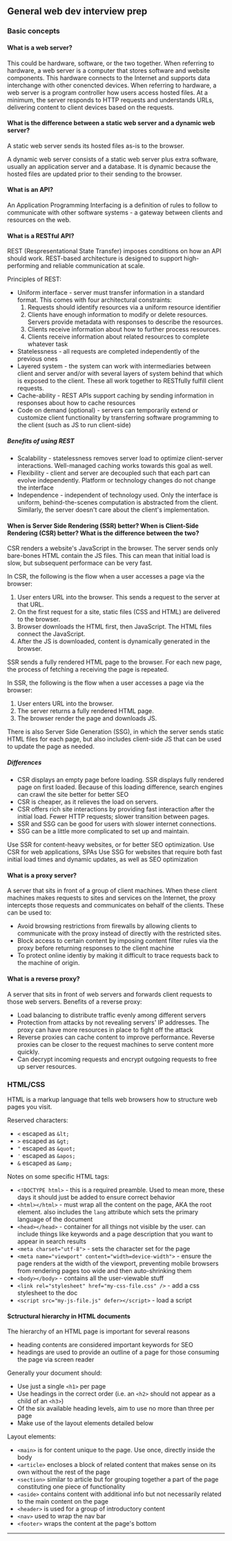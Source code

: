 ## General web dev interview prep

### Basic concepts

#### What is a web server?

This could be hardware, software, or the two together. When referring to hardware, a web server is a computer that stores software and website components. This hardware connects to the Internet and supports data interchange with other conencted devices. When referring to hardware, a web server is a program controller how users access hosted files. At a minimum, the server responds to HTTP requests and understands URLs, delivering content to client devices based on the requests.

#### What is the difference between a static web server and a dynamic web server?

A static web server sends its hosted files as-is to the browser.

A dynamic web server consists of a static web server plus extra software, usually an application server and a database. It is dynamic because the hosted files are updated prior to their sending to the browser.

#### What is an API?

An Application Programming Interfacing is a definition of rules to follow to communicate with other software systems - a gateway between clients and resources on the web.

#### What is a RESTful API?

REST (Respresentational State Transfer) imposes conditions on how an API should work. REST-based architecture is designed to support high-performing and reliable communication at scale.

Principles of REST:

- Uniform interface - server must transfer information in a standard format. This comes with four architectural constraints:
  1. Requests should identify resources via a uniform resource identifier
  2. Clients have enough information to modify or delete resources. Servers provide metadata with responses to describe the resources.
  3. Clients receive information about how to further process resources.
  4. Clients receive information about related resources to complete whatever task
- Statelessness - all requests are completed independently of the previous ones
- Layered system - the system can work with intermediaries between client and server and/or with several layers of system behind that which is exposed to the client. These all work together to RESTfully fulfill client requests.
- Cache-ability - REST APIs support caching by sending information in responses about how to cache resources
- Code on demand (optional) - servers can temporarily extend or customize client functionality by transferring software programming to the client (such as JS to run client-side)

##### Benefits of using REST

- Scalability - statelessness removes server load to optimize client-server interactions. Well-managed caching works towards this goal as well.
- Flexibility - client and server are decoupled such that each part can evolve independently. Platform or technology changes do not change the interface
- Independence - independent of technology used. Only the interface is uniform, behind-the-scenes computation is abstracted from the client. Similarly, the server doesn't care about the client's implementation.

#### When is Server Side Rendering (SSR) better? When is Client-Side Rendering (CSR) better? What is the difference between the two?

CSR renders a website's JavaScript in the browser. The server sends only bare-bones HTML contain the JS files. This can mean that initial load is slow, but subsequent performace can be very fast.

In CSR, the following is the flow when a user accesses a page via the browser:

1. User enters URL into the browser. This sends a request to the server at that URL.
2. On the first request for a site, static files (CSS and HTML) are delivered to the browser.
3. Browser downloads the HTML first, then JavaScript. The HTML files connect the JavaScript.
4. After the JS is downloaded, content is dynamically generated in the browser.

SSR sends a fully rendered HTML page to the browser. For each new page, the process of fetching a receiving the page is repeated.

In SSR, the following is the flow when a user accesses a page via the browser:

1. User enters URL into the browser.
2. The server returns a fully rendered HTML page.
3. The browser render the page and downloads JS.

There is also Server Side Generation (SSG), in which the server sends static HTML files for each page, but also includes client-side JS that can be used to update the page as needed.

##### Differences

- CSR displays an empty page before loading. SSR displays fully rendered page on first loaded. Because of this loading difference, search engines can crawl the site better for better SEO
- CSR is cheaper, as it relieves the load on servers.
- CSR offers rich site interactions by providing fast interaction after the initial load. Fewer HTTP requests; slower transition between pages.
- SSR and SSG can be good for users with slower internet connections.
- SSG can be a little more complicated to set up and maintain.

Use SSR for content-heavy websites, or for better SEO optimization.
Use CSR for web applications, SPAs
Use SSG for websites that require both fast initial load times and dynamic updates, as well as SEO optimization

#### What is a proxy server?

A server that sits in front of a group of client machines. When these client machines makes requests to sites and services on the Internet, the proxy intercepts those requests and communicates on behalf of the clients. These can be used to:

- Avoid browsing restrictions from firewalls by allowing clients to communicate with the proxy instead of directly with the restricted sites.
- Block access to certain content by imposing content filter rules via the proxy before returning responses to the client machine
- To protect online identiy by making it difficult to trace requests back to the machine of origin.

#### What is a reverse proxy?

A server that sits in front of web servers and forwards client requests to those web servers. Benefits of a reverse proxy:

- Load balancing to distribute traffic evenly among different servers
- Protection from attacks by not revealing servers' IP addresses. The proxy can have more resources in place to fight off the attack
- Reverse proxies can cache content to improve performance. Reverse proxies can be closer to the request machines to serve content more quickly.
- Can decrypt incoming requests and encrypt outgoing requests to free up server resources.

### HTML/CSS

HTML is a markup language that tells web browsers how to structure web pages you visit.

Reserved characters:

- `<` escaped as `&lt;`
- `>` escaped as `&gt;`
- `"` escaped as `&quot;`
- `'` escaped as `&apos;`
- `&` escaped as `&amp;`

Notes on some specific HTML tags:

- `<!DOCTYPE html>` - this is a required preamble. Used to mean more, these days it should just be added to ensure correct behavior
- `<html></html>` - must wrap all the content on the page, AKA the root element. also includes the `lang` attribute which sets the primary language of the document
- `<head></head>` - container for all things not visible by the user. can include things like keywords and a page description that you want to appear in search results
- `<meta charset="utf-8">` - sets the character set for the page
- `<meta name="viewport" content="width=device-width">` - ensure the page renders at the width of the viewport, preventing mobile browsers from rendering pages too wide and then auto-shrinking them
- `<body></body>` - contains all the user-viewable stuff
- `<link rel="stylesheet" href="my-css-file.css" />` - add a css stylesheet to the doc
- `<script src="my-js-file.js" defer></script>` - load a script

#### Sctructural hierarchy in HTML documents

The hierarchy of an HTML page is important for several reasons

- heading contents are considered important keywords for SEO
- headings are used to provide an outline of a page for those consuming the page via screen reader

Generally your document should:

- Use just a single `<h1>` per page
- Use headings in the correct order (i.e. an `<h2>` should not appear as a child of an `<h3>`)
- Of the six available heading levels, aim to use no more than three per page
- Make use of the layout elements detailed below

Layout elements:

- `<main>` is for content unique to the page. Use once, directly inside the body
- `<article>` encloses a block of related content that makes sense on its own without the rest of the page
- `<section>` similar to article but for grouping together a part of the page constituting one piece of functionality
- `<aside>` contains content with additional info but not necessarily related to the main content on the page
- `<header>` is used for a group of introductory content
- `<nav>` used to wrap the nav bar
- `<footer>` wraps the content at the page's bottom

---
